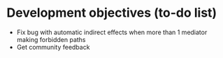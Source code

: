 # Development objectives (to-do list)

- Fix bug with automatic indirect effects when more than 1 mediator making forbidden paths
- Get community feedback
